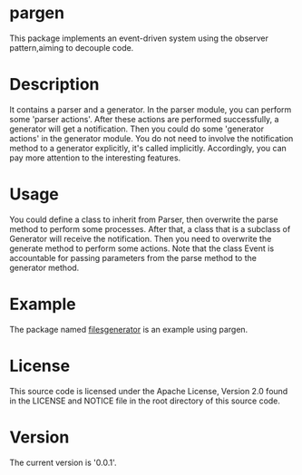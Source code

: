 # pargen
This package implements an event-driven system using the observer pattern,aiming to decouple code.

# Description
It contains a parser and a generator. In the parser module, you can perform some 'parser actions'. After these actions are performed successfully, a generator will get a notification. Then you could do some 'generator actions' in the generator module. You do not need to involve the notification method to a generator explicitly, it's called implicitly. Accordingly, you can pay more attention to the interesting features.

# Usage
You could define a class to inherit from Parser, then overwrite the parse method to perform some processes. After that, a class that is a subclass of Generator will receive the notification. Then you need to overwrite the generate method to perform some actions. 
Note that the class Event is accountable for passing parameters from the parse method to the generator method.

# Example
The package named [filesgenerator](https://github.com/zhiyuanfeng-git/filesgenerator) is an example using pargen.

# License
This source code is licensed under the Apache License, Version 2.0 found in the LICENSE and NOTICE file in the root directory of this source code.

# Version
The current version is '0.0.1'.